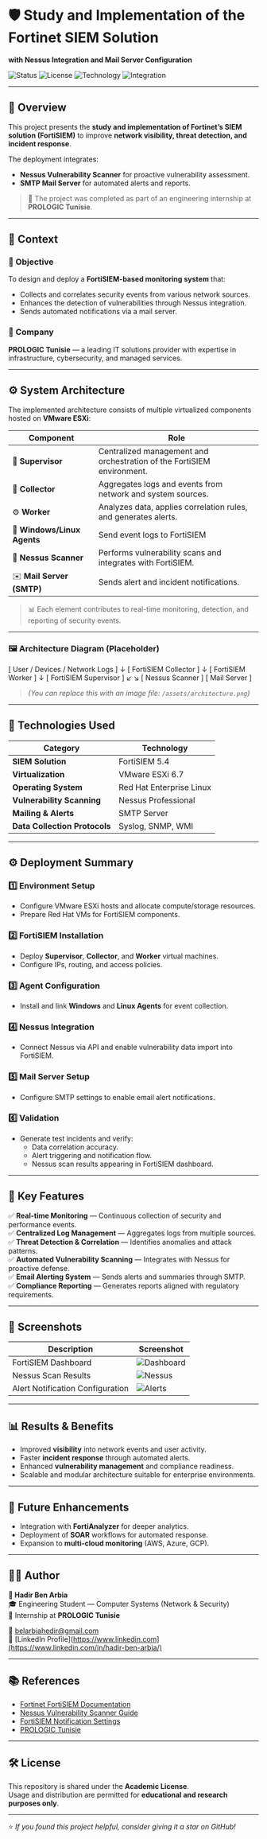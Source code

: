 # 🛡️ Study and Implementation of the Fortinet SIEM Solution  
**with Nessus Integration and Mail Server Configuration**

![Status](https://img.shields.io/badge/Status-Completed-success?style=for-the-badge)
![License](https://img.shields.io/badge/License-Academic-blue?style=for-the-badge)
![Technology](https://img.shields.io/badge/Fortinet-FortiSIEM-red?style=for-the-badge)
![Integration](https://img.shields.io/badge/Integration-Nessus%20%7C%20Mail%20Server-orange?style=for-the-badge)

---

## 📘 Overview

This project presents the **study and implementation of Fortinet’s SIEM solution (FortiSIEM)** to improve **network visibility, threat detection, and incident response**.

The deployment integrates:
- **Nessus Vulnerability Scanner** for proactive vulnerability assessment.  
- **SMTP Mail Server** for automated alerts and reports.  

> 🧩 The project was completed as part of an engineering internship at **PROLOGIC Tunisie**.

---

## 🏢 Context

### 🎯 Objective
To design and deploy a **FortiSIEM-based monitoring system** that:
- Collects and correlates security events from various network sources.
- Enhances the detection of vulnerabilities through Nessus integration.
- Sends automated notifications via a mail server.

### 🧭 Company
**PROLOGIC Tunisie** — a leading IT solutions provider with expertise in infrastructure, cybersecurity, and managed services.

---

## ⚙️ System Architecture

The implemented architecture consists of multiple virtualized components hosted on **VMware ESXi**:

| Component | Role |
|------------|------|
| 🧠 **Supervisor** | Centralized management and orchestration of the FortiSIEM environment. |
| 🧩 **Collector** | Aggregates logs and events from network and system sources. |
| ⚙️ **Worker** | Analyzes data, applies correlation rules, and generates alerts. |
| 🐧 **Windows/Linux Agents** | Send event logs to FortiSIEM |
| 🧰 **Nessus Scanner** | Performs vulnerability scans and integrates with FortiSIEM. |
| ✉️ **Mail Server (SMTP)** | Sends alert and incident notifications. |

> 📊 Each element contributes to real-time monitoring, detection, and reporting of security events.

---

### 🖼️ Architecture Diagram (Placeholder)

[ User / Devices / Network Logs ]
↓
[ FortiSIEM Collector ]
↓
[ FortiSIEM Worker ]
↓
[ FortiSIEM Supervisor ]
↙ ↘
[ Nessus Scanner ] [ Mail Server ]

> *(You can replace this with an image file: `/assets/architecture.png`)*

---

## 🧰 Technologies Used

| Category | Technology |
|-----------|-------------|
| **SIEM Solution** | FortiSIEM 5.4 |
| **Virtualization** | VMware ESXi 6.7 |
| **Operating System** | Red Hat Enterprise Linux |
| **Vulnerability Scanning** | Nessus Professional |
| **Mailing & Alerts** | SMTP Server |
| **Data Collection Protocols** | Syslog, SNMP, WMI |

---

## ⚙️ Deployment Summary

### 1️⃣ Environment Setup
- Configure VMware ESXi hosts and allocate compute/storage resources.  
- Prepare Red Hat VMs for FortiSIEM components.

### 2️⃣ FortiSIEM Installation
- Deploy **Supervisor**, **Collector**, and **Worker** virtual machines.  
- Configure IPs, routing, and access policies.

### 3️⃣ Agent Configuration
- Install and link **Windows** and **Linux Agents** for event collection.

### 4️⃣ Nessus Integration
- Connect Nessus via API and enable vulnerability data import into FortiSIEM.

### 5️⃣ Mail Server Setup
- Configure SMTP settings to enable email alert notifications.

### 6️⃣ Validation
- Generate test incidents and verify:
  - Data correlation accuracy.
  - Alert triggering and notification flow.
  - Nessus scan results appearing in FortiSIEM dashboard.

---

## 🧩 Key Features

✅ **Real-time Monitoring** — Continuous collection of security and performance events.  
✅ **Centralized Log Management** — Aggregates logs from multiple sources.  
✅ **Threat Detection & Correlation** — Identifies anomalies and attack patterns.  
✅ **Automated Vulnerability Scanning** — Integrates with Nessus for proactive defense.  
✅ **Email Alerting System** — Sends alerts and summaries through SMTP.  
✅ **Compliance Reporting** — Generates reports aligned with regulatory requirements.  

---

## 📸 Screenshots


| Description | Screenshot |
|--------------|-------------|
| FortiSIEM Dashboard | ![Dashboard](assets/dashboard.png) |
| Nessus Scan Results | ![Nessus](assets/nessus.png) |
| Alert Notification Configuration | ![Alerts](assets/alerts.png) |

---

## 📊 Results & Benefits

- Improved **visibility** into network events and user activity.  
- Faster **incident response** through automated alerts.  
- Enhanced **vulnerability management** and compliance readiness.  
- Scalable and modular architecture suitable for enterprise environments.

---

## 🚀 Future Enhancements

- Integration with **FortiAnalyzer** for deeper analytics.  
- Deployment of **SOAR** workflows for automated response.  
- Expansion to **multi-cloud monitoring** (AWS, Azure, GCP).  

---

## 👩‍💻 Author

**👤 Hadir Ben Arbia**  
🎓 Engineering Student — Computer Systems (Network & Security)   
🏢 Internship at **PROLOGIC Tunisie**

📧 [belarbiahedir@gmail.com](mailto:belarbiahedir@gmail.com)  
🔗 [LinkedIn Profile](https://www.linkedin.com](https://www.linkedin.com/in/hadir-ben-arbia/)

---

## 📚 References

- [Fortinet FortiSIEM Documentation](https://docs.fortinet.com/fortisiem)  
- [Nessus Vulnerability Scanner Guide](https://www.tenable.com/products/nessus)  
- [FortiSIEM Notification Settings](https://help.fortinet.com/fsiem/5-1-0/Online-Help/HTML5_Help/Notification_Settings.htm)  
- [PROLOGIC Tunisie](https://www.prologic.com.tn/)

---

## 🛠️ License

This repository is shared under the **Academic License**.  
Usage and distribution are permitted for **educational and research purposes only**.

---

⭐ *If you found this project helpful, consider giving it a star on GitHub!*
